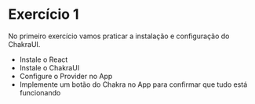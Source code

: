 # Exercício 1

No primeiro exercício vamos praticar a instalação e configuração do ChakraUI.
- Instale o React
- Instale o ChakraUI
- Configure o Provider no App
- Implemente um botão do Chakra no App para confirmar que tudo está funcionando
